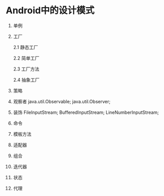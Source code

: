 # Android中的设计模式
1. 单例
2. 工厂 

	2.1 静态工厂 

	2.2 简单工厂 

	2.3 工厂方法 

	2.4 抽象工厂
3. 策略
4. 观察者
	java.util.Observable;
	java.util.Observer;
5. 装饰
	FileInputStream;
	BufferedInputStream;
	LineNumberInputStream;
6. 命令
	
7. 模板方法
8. 适配器
9. 组合
10. 迭代器
11. 状态
12. 代理